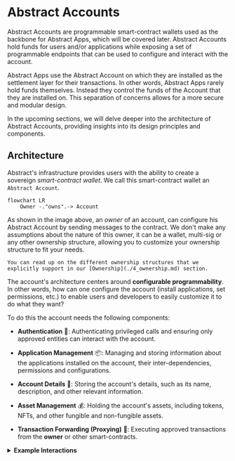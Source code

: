# Abstract Accounts

Abstract Accounts are programmable smart-contract wallets used as the backbone for Abstract Apps, which will be covered later. Abstract Accounts hold funds for users and/or applications while exposing a set of programmable endpoints that can be used to configure and interact with the account.

Abstract Apps use the Abstract Account on which they are installed as the settlement layer for their transactions. In other words, Abstract Apps rarely hold funds themselves. Instead they control the funds of the Account that they are installed on. This separation of concerns allows for a more secure and modular design.

In the upcoming sections, we will delve deeper into the architecture of Abstract Accounts, providing insights into its design principles and components.

## Architecture

Abstract's infrastructure provides users with the ability to create a sovereign *smart-contract wallet*. We call this smart-contract wallet
an `Abstract Account`.

```mermaid
flowchart LR
    Owner -."owns".-> Account
```

As shown in the image above, an *owner* of an account, can configure his Abstract Account by sending messages to the contract. We don't make any assumptions about the nature of this owner, it can be a wallet, multi-sig or any other ownership structure, allowing you to customize your ownership structure to fit your needs.

```admonish info
You can read up on the different ownership structures that we explicitly support in our [Ownership](./4_ownership.md) section.
```

The account's architecture centers around **configurable programmability**. In other words, how can one configure the account (install applications, set permissions, etc.) to enable users and developers to easily customize it to do what they want?

To do this the account needs the following components:

- **Authentication** 🔐: Authenticating privileged calls and ensuring only approved entities can interact with the account.

- **Application Management** 📦: Managing and storing information about the applications installed on the account, their inter-dependencies, permissions and configurations.

- **Account Details** 📄: Storing the account's details, such as its name, description, and other relevant information.

- **Asset Management** 💰: Holding the account's assets, including tokens, NFTs, and other fungible and non-fungible assets.

- **Transaction Forwarding (Proxying)** 🔀: Executing approved transactions from the **owner** or other smart-contracts.

<details>
<summary><b>Example Interactions</b></summary>

### Perform an action on Your Abstract Account

The diagram below depicts an Owner interacting with his Abstract Account and proxying a call to an external contract.

```mermaid
sequenceDiagram
    actor Owner
    participant Account
    participant External Contract


    Owner ->> Account: Account Action
    Account ->> External Contract: Execute
```

### Enabling IBC on Your Abstract Account

Enabling the IBC functionality on your Abstract Account is done via the UpdateSettings message. By doing so the IBC client will be registered to your account, enabling your modules to execute cross-chain commands.

```mermaid
sequenceDiagram
    autonumber
    actor U as Owner
    participant M as Account
    participant REG as Registry

    U ->> M: UpdateSettings
    Note right of U: ibc_enabled
    M -->>+ REG: Query IBC Client address
    REG -->>- M: Return IBC Client address
    M ->> M: Register IBC Client
```

</details>
